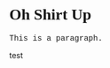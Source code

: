 <h1 style="font-family:verdana;">Oh Shirt Up </h1>
<p style="font-family:courier;">This is a paragraph.</p>test
